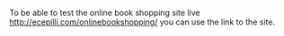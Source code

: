 To be able to test the online book shopping site live http://ecepilli.com/onlinebookshopping/ you can use the link to the site.
